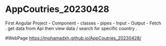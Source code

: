 # AppCoutries_20230428
First Angular Project - Component - classes - pipes - Input - Output - Fetch .
get data from Api then view data / search for specific country .

#WebPage
https://mohamadxh.github.io/AppCoutries_20230428/
